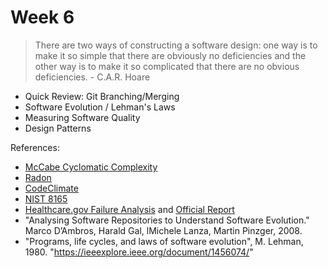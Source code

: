 # Week 6

> There are two ways of constructing a software design: one way is to make it so simple that there are obviously
  no deficiencies and the other way is to make it so complicated that there are no obvious deficiencies. - C.A.R. Hoare

* Quick Review: Git Branching/Merging
* Software Evolution / Lehman's Laws
* Measuring Software Quality
* Design Patterns

References:

* [McCabe Cyclomatic Complexity](http://www.mccabe.com/pdf/mccabe-nist235r.pdf)
* [Radon](https://pypi.org/project/radon/)
* [CodeClimate](https://codeclimate.com/)
* [NIST 8165](https://nvlpubs.nist.gov/nistpubs/ir/2017/NIST.IR.8165.pdf)
* [Healthcare.gov Failure Analysis](https://www.brookings.edu/blog/techtank/2015/04/09/a-look-back-at-technical-issues-with-healthcare-gov/) and [Official Report](https://www.gao.gov/assets/670/668834.pdf)
* "Analysing Software Repositories to Understand Software Evolution." Marco D’Ambros, Harald Gal, lMichele Lanza, Martin Pinzger, 2008.
* "Programs, life cycles, and laws of software evolution", M. Lehman, 1980. "https://ieeexplore.ieee.org/document/1456074/"
